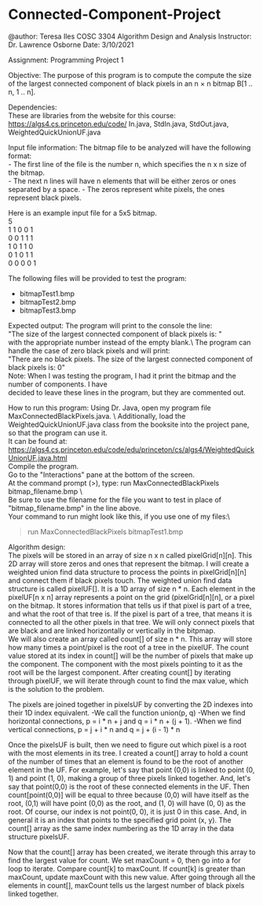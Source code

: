 # Connected-Component-Project
  
 @author:  Teresa Iles
 COSC 3304 Algorithm Design and Analysis
 Instructor:  Dr. Lawrence Osborne
 Date: 3/10/2021
  
 Assignment:  Programming Project 1
 
 Objective:
 The purpose of this program is to compute the  compute the size of the largest connected
 component of black pixels in an n × n bitmap B[1 .. n, 1 .. n].
  
 Dependencies:  
 These are libraries from the website for this course: https://algs4.cs.princeton.edu/code/
 In.java, StdIn.java, StdOut.java, WeightedQuickUnionUF.java
 
 Input file information:
 The bitmap file to be analyzed will have the following format:\
     - The first line of the file is the number n, which specifies the n x n size of the bitmap.  
     - The next n lines will have n elements that will be either zeros or ones separated by a space. 
     - The zeros represent white pixels, the ones represent black pixels. 
  
 Here is an example input file for a 5x5 bitmap.\
 5\
 1 1 0 0 1\
 0 0 1 1 1\
 1 0 1 1 0\
 0 1 0 1 1\
 0 0 0 0 1
  
 The following files will be provided to test the program:
   - bitmapTest1.bmp
   - bitmapTest2.bmp
   - bitmapTest3.bmp
 
 Expected output:
 The program will print to the console the line:  
 "The size of the largest connected component of black pixels is: " \
 with the appropriate number instead of the empty blank.\ 
 The program can handle the case of zero black pixels and will print:\
 "There are no black pixels. The size of the largest connected component of black pixels is: 0"\
 Note: When I was testing the program, I had it print the bitmap and the number of components.  I have \
 decided to leave these lines in the program, but they are commented out.
 
 How to run this program:
 Using Dr. Java, open my program file MaxConnectedBlackPixels.java. \ 
 Additionally, load the WeightedQuickUnionUF.java class from the booksite into the project pane, so that the program can use it.\
 It can be found at:  https://algs4.cs.princeton.edu/code/edu/princeton/cs/algs4/WeightedQuickUnionUF.java.html \
 Compile the program.\
 Go to the "Interactions" pane at the bottom of the screen.\
 At the command prompt (>), type: run MaxConnectedBlackPixels bitmap_filename.bmp \  
 Be sure to use the filename for the file you want to test in place of "bitmap_filename.bmp" in the line above.\
 Your command to run might look like this, if you use one of my files:\
  > run MaxConnectedBlackPixels bitmapTest1.bmp    
 
 Algorithm design:\
 The pixels will be stored in an array of size n x n called pixelGrid[n][n]. This 2D array will store zeros and ones that represent
 the bitmap. I will create a weighted union find data structure to process the points in pixelGrid[n][n] and connect them if black pixels touch.
 The weighted union find data structure is called pixelUF[].  It is a 1D array of size n * n.  Each element in the pixelUF[n x n] array 
 represents a point on the grid (pixelGrid[n][n], or a pixel on the bitmap.  It stores information that tells us if that pixel is part 
 of a tree, and what the root of that tree is.  If the pixel is part of a tree, that means it is connected to all the other pixels in 
 that tree.  We will only connect pixels that are black and are linked horizontally or vertically in the bitpmap.   
 We will also create an array called count[] of size n * n.  This array will store how many times a point/pixel is the root of 
 a tree in the pixelUF.  The count value stored at its index in count[] will be the number of pixels that make up the component.
 The component with the most pixels pointing to it as the root will be the largest component.  After creating count[] by iterating through
 pixelUF, we will iterate through count to find the max value, which is the solution to the problem.
  
 The pixels are joined together in pixelsUF by converting the 2D indexes into their 1D index equivalent.
    -We call the function union(p, q)
    -When we find horizontal connections, p = i * n + j and q = i * n + (j + 1).
    -When we find vertical connections, p = j + i * n and q = j + (i - 1) * n 
  
 Once the pixelsUF is built, then we need to figure out which pixel is a root with the most elements in its tree.
 I created a count[] array to hold a count of the number of times that an element is found to be the root of another element in the UF.
 For example, let's say that point (0,0) is linked to point (0, 1) and point (1, 0), making a group of three pixels linked together.
 And, let's say that point(0,0) is the root of these connected elements in the UF.  Then count[point(0,0)] will be equal to three
 because (0,0) will have itself as the root, (0,1) will have point (0,0) as the root, and (1, 0) will have (0, 0) as the root.
 Of course, our index is not point(0, 0), it is just 0 in this case.  And, in general it is an index that points to the specified grid
 point (x, y).  The count[] array as the same index numbering as the 1D array in the data structure pixelsUF.
 
 Now that the count[] array has been created, we iterate through this array to find the largest value for count. We set maxCount = 0, then 
 go into a for loop to iterate.  Compare count[k] to maxCount.  If count[k] is greater than maxCount, update maxCount with this new value.
 After going through all the elements in count[], maxCount tells us the largest number of black pixels linked together.
 
